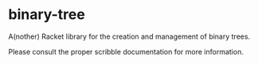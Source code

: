 # binary-tree

A(nother) Racket library for the creation and management of binary trees.

Please consult the proper scribble documentation for more information.

